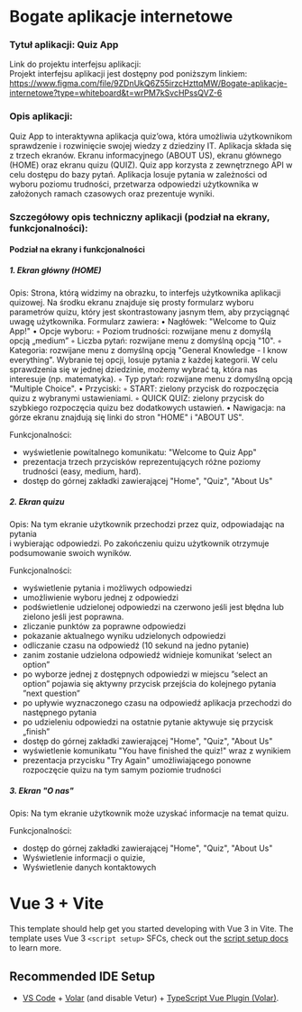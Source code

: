 # Bogate aplikacje internetowe

### Tytuł aplikacji: Quiz App 

Link do projektu interfejsu aplikacji:  
Projekt interfejsu aplikacji jest dostępny pod poniższym linkiem:   
<https://www.figma.com/file/9ZDnUkQ6Z55irzcHzttqMW/Bogate-aplikacje-internetowe?type=whiteboard&t=wrPM7kSvcHPssQVZ-6>

### Opis aplikacji:  
Quiz App to interaktywna aplikacja quiz’owa, która umożliwia użytkownikom sprawdzenie i rozwinięcie swojej wiedzy z dziedziny IT. Aplikacja składa się z trzech ekranów. Ekranu informacyjnego (ABOUT US), ekranu głównego (HOME) oraz ekranu quizu (QUIZ). Quiz app korzysta z zewnętrznego API w celu dostępu do bazy pytań. Aplikacja losuje pytania w zależności od wyboru poziomu trudności, przetwarza odpowiedzi użytkownika w założonych ramach czasowych oraz prezentuje wyniki. 

### Szczegółowy opis techniczny aplikacji (podział na ekrany, funkcjonalności):  

#### Podział na ekrany i funkcjonalności  

##### 1. Ekran główny (HOME)  
Opis: Strona, którą widzimy na obrazku, to interfejs użytkownika aplikacji quizowej. Na środku ekranu znajduje się prosty formularz wyboru parametrów quizu, który jest skontrastowany jasnym tłem, aby przyciągnąć uwagę użytkownika. 
Formularz zawiera:
    • Nagłówek: "Welcome to Quiz App!"
    • Opcje wyboru:
        ◦ Poziom trudności: rozwijane menu z domyślą opcją „medium”
        ◦ Liczba pytań: rozwijane menu z domyślną opcją "10". 
        ◦ Kategoria: rozwijane menu z domyślną opcją "General Knowledge - I know everything". Wybranie tej opcji, losuje pytania z każdej kategorii. 
W  celu sprawdzenia się w jednej dziedzinie, możemy wybrać tą, która nas interesuje (np. matematyka).
        ◦ Typ pytań: rozwijane menu z domyślną opcją "Multiple Choice". 
    • Przyciski:
        ◦ START: zielony przycisk do rozpoczęcia quizu z wybranymi ustawieniami.
        ◦ QUICK QUIZ: zielony przycisk do szybkiego rozpoczęcia quizu bez dodatkowych ustawień.
    • Nawigacja: na górze ekranu znajdują się linki do stron "HOME" i "ABOUT US".
    
Funkcjonalności:  
- wyświetlenie powitalnego komunikatu: "Welcome to Quiz App"  
-	prezentacja trzech przycisków reprezentujących różne poziomy trudności (easy, medium, hard).  
-	dostęp do górnej zakładki zawierającej "Home", "Quiz", "About Us"

##### 2. Ekran quizu
Opis: Na tym ekranie użytkownik przechodzi przez quiz, odpowiadając na pytania   
i wybierając odpowiedzi. Po zakończeniu quizu użytkownik otrzymuje podsumowanie swoich wyników.  

Funkcjonalności:     
- wyświetlenie pytania i możliwych odpowiedzi  
-	umożliwienie wyboru jednej z odpowiedzi   
-	podświetlenie udzielonej odpowiedzi na czerwono jeśli jest błędna lub zielono jeśli jest poprawna.  
-	zliczanie punktów za poprawne odpowiedzi  
-	pokazanie aktualnego wyniku udzielonych odpowiedzi  
-	odliczanie czasu na odpowiedź (10 sekund na jedno pytanie)  
-	zanim zostanie udzielona odpowiedź widnieje komunikat ‘select an option”  
-	po wyborze jednej z dostępnych odpowiedzi w miejscu ”select an option” pojawia się aktywny przycisk przejścia do kolejnego pytania ”next question”  
-	po upływie wyznaczonego czasu na odpowiedź aplikacja przechodzi do następnego pytania  
-	po udzieleniu odpowiedzi na ostatnie pytanie aktywuje się przycisk „finish”  
-	dostęp do górnej zakładki zawierającej "Home", "Quiz", "About Us"  
-	wyświetlenie komunikatu "You have finished the quiz!" wraz z wynikiem  
-	prezentacja przycisku "Try Again" umożliwiającego ponowne rozpoczęcie quizu na tym samym poziomie trudności  

##### 3. Ekran "O nas"
Opis: Na tym ekranie użytkownik może uzyskać informacje na temat quizu.  

Funkcjonalności:  

- dostęp do górnej zakładki zawierającej "Home", "Quiz", "About Us"  
-	Wyświetlenie informacji o quizie,  
-	Wyświetlenie danych kontaktowych  





# Vue 3 + Vite

This template should help get you started developing with Vue 3 in Vite. The template uses Vue 3 `<script setup>` SFCs, check out the [script setup docs](https://v3.vuejs.org/api/sfc-script-setup.html#sfc-script-setup) to learn more.

## Recommended IDE Setup

- [VS Code](https://code.visualstudio.com/) + [Volar](https://marketplace.visualstudio.com/items?itemName=Vue.volar) (and disable Vetur) + [TypeScript Vue Plugin (Volar)](https://marketplace.visualstudio.com/items?itemName=Vue.vscode-typescript-vue-plugin).
